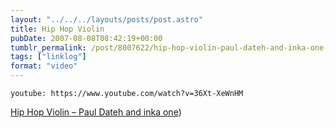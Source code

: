 ```yaml
---
layout: "../../../layouts/posts/post.astro"
title: Hip Hop Violin
pubDate: 2007-08-08T08:42:19+00:00
tumblr_permalink: /post/8007622/hip-hop-violin-paul-dateh-and-inka-one-via
tags: ["linklog"]
format: "video"
---
```


`youtube: https://www.youtube.com/watch?v=36Xt-XeWnHM`

[Hip Hop Violin &#8211; Paul Dateh and inka one][1])

[1]: https://www.youtube.com/watch?v=36Xt-XeWnHM

